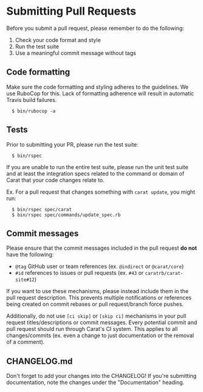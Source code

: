 # Submitting Pull Requests

Before you submit a pull request, please remember to do the following:

1. Check your code format and style
2. Run the test suite
3. Use a meaningful commit message without tags

## Code formatting

Make sure the code formatting and styling adheres to the guidelines. We use RuboCop for this. Lack of formatting adherence will result in automatic Travis build failures.

      $ bin/rubocop -a

## Tests

Prior to submitting your PR, please run the test suite:

      $ bin/rspec

If you are unable to run the entire test suite, please run the unit test suite and at least the integration specs related to the command or domain of Carat that your code changes relate to.

Ex. For a pull request that changes something with `carat update`, you might run:

      $ bin/rspec spec/carat
      $ bin/rspec spec/commands/update_spec.rb

## Commit messages

Please ensure that the commit messages included in the pull request __do not__ have the following:
  - `@tag` GitHub user or team references (ex. `@indirect` or `@carat/core`)
  - `#id` references to issues or pull requests (ex. `#43` or `caratrb/carat-site#12`)

If you want to use these mechanisms, please instead include them in the pull request description. This prevents multiple notifications or references being created on commit rebases or pull request/branch force pushes.

Additionally, do not use `[ci skip]` or `[skip ci]` mechanisms in your pull request titles/descriptions or commit messages. Every potential commit and pull request should run through Carat's CI system. This applies to all changes/commits (ex. even a change to just documentation or the removal of a comment).

## CHANGELOG.md

Don't forget to add your changes into the CHANGELOG! If you're submitting documentation, note the changes under the "Documentation" heading.
